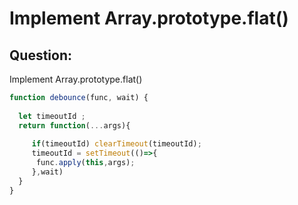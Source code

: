 # Implement Array.prototype.flat()

## Question:
Implement Array.prototype.flat()

```javascript
function debounce(func, wait) {
  
  let timeoutId ;
  return function(...args){
     
     if(timeoutId) clearTimeout(timeoutId);
     timeoutId = setTimeout(()=>{
      func.apply(this,args);
     },wait)
  }
}
